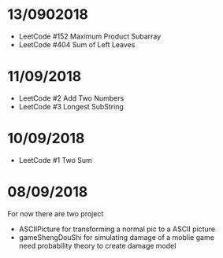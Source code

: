 # 13/0902018
* LeetCode #152 Maximum Product Subarray
* LeetCode #404 Sum of Left Leaves

# 11/09/2018
* LeetCode #2 Add Two Numbers
* LeetCode #3 Longest SubString

# 10/09/2018
* LeetCode #1 Two Sum

# 08/09/2018
For now there are two project
* ASCIIPicture for transforming a normal pic to a ASCII picture
* gameShengDouShi for simulating damage of a moblie game<br>
    need probability theory to create damage model
